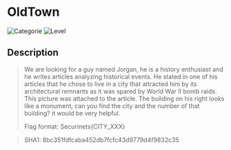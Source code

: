 # OldTown
![Categorie](https://img.shields.io/badge/Category-OSINT-red?style=for-the-badge) ![Level](https://img.shields.io/badge/Difficulty-Medium-green?style=for-the-badge)

## Description
>We are looking for a guy named Jorgan, he is a history enthusiast and he writes articles analyzing historical events.
He stated in one of his articles that he chose to live in a city that attracted him by its architectural remnants as it was spared by World War II bomb raids.
This picture was attached to the article.
The building on his right looks like a monument, can you find the city and the number of that building? it would be very helpful.
>
>Flag format: Securinets{CITY_XXX}

> SHA1: 8bc351fdfcaba452db7fcfc43d9779d4f9832c35